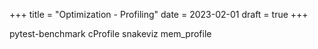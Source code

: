 +++
title = "Optimization - Profiling"
date = 2023-02-01
draft = true
+++

pytest-benchmark
cProfile
snakeviz
mem_profile
